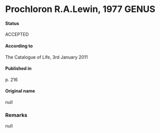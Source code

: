 Prochloron R.A.Lewin, 1977 GENUS
=======

#### Status
ACCEPTED

#### According to
The Catalogue of Life, 3rd January 2011

#### Published in
p. 216

#### Original name
null

### Remarks
null